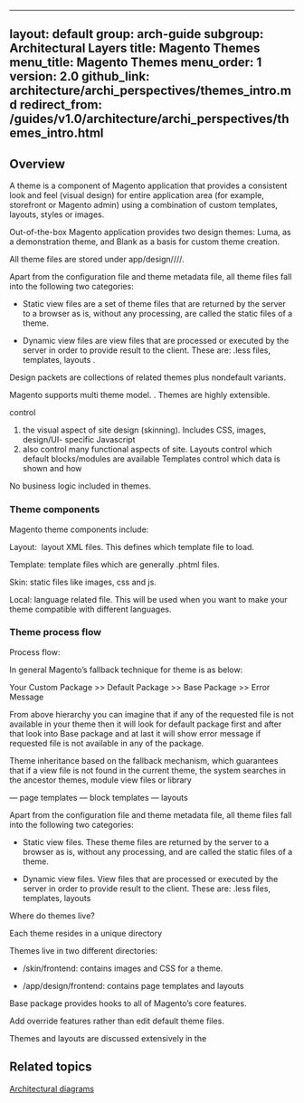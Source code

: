 

---
layout: default
group: arch-guide
subgroup: Architectural Layers
title: Magento Themes
menu_title: Magento Themes
menu_order: 1
version: 2.0
github_link: architecture/archi_perspectives/themes_intro.md
redirect_from: /guides/v1.0/architecture/archi_perspectives/themes_intro.html
---

## Overview

A theme is a component of Magento application that provides a consistent look and feel (visual design) for entire application area (for example, storefront or Magento admin) using a combination of custom templates, layouts, styles or images.

Out-of-the-box Magento application provides two design themes: Luma, as a demonstration theme, and Blank as a basis for custom theme creation.

All theme files are stored under app/design/<area>/<Vendor>/<theme>/.

Apart from the configuration file and theme metadata file, all theme files fall into the following two categories:

* Static view files are a set of theme files that are returned by the server to a browser as is, without any processing, are called the static files of a theme.

* Dynamic view files are view files that are processed or executed by the server in order to provide result to the client. These are: .less files, templates, layouts .

Design packets are collections of related themes plus nondefault variants.


Magento supports multi theme model. . Themes are highly extensible.

control

1) the visual aspect of site design (skinning). Includes CSS, images, design/UI- specific Javascript
2) also control many functional aspects of site. Layouts control which default blocks/modules are available
    Templates control which data is shown and how

No business logic included in themes.

### Theme components

Magento theme components include:

Layout:  layout XML files. This defines which template file to load.

Template: template files which are generally .phtml files.

Skin: static files like images, css and js.

Local: language related file. This will be used when you want to make your theme compatible with different languages.

### Theme process flow

Process flow:

In general Magento’s fallback technique for theme is as below:

Your Custom Package >> Default Package >> Base Package >> Error Message

From above hierarchy you can imagine that if any of the requested file is not available in your theme then it will look for default package first and after that look into Base package and at last it will show error message if requested file is not available in any of the package.

Theme inheritance  based on the fallback mechanism, which guarantees that if a view file is not found in the current theme, the system searches in the ancestor themes, module view files or library

— page templates
— block templates
— layouts

Apart from the configuration file and theme metadata file, all theme files fall into the following two categories:

*	Static view files. These theme files are returned by the server to a browser as is, without any processing, and are called the static files of a theme.

*	Dynamic view files. View files that are processed or executed by the server in order to provide result to the client. These are: .less files, templates, layouts

Where do themes live?

Each theme resides in a unique directory

Themes live in two different directories:

* /skin/frontend: contains images and CSS for a theme.

* /app/design/frontend: contains page templates and layouts

Base package provides hooks to all of Magento’s core features.

Add override features rather than edit default theme files.

Themes and layouts are discussed extensively in the
<h2 id="related">Related topics</h2>
<a href="{{page.baseurl}}architecture/archi_perspectives/arch_diagrams.html">Architectural diagrams</a>
